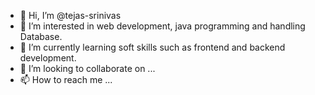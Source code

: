 - 👋 Hi, I’m @tejas-srinivas
- 👀 I’m interested in web development, java programming and handling Database. 
- 🌱 I’m currently learning soft skills such as frontend and backend development.
- 💞️ I’m looking to collaborate on ...
- 📫 How to reach me ...

<!---
tejas-srinivas/tejas-srinivas is a ✨ special ✨ repository because its `README.md` (this file) appears on your GitHub profile.
You can click the Preview link to take a look at your changes.
--->

